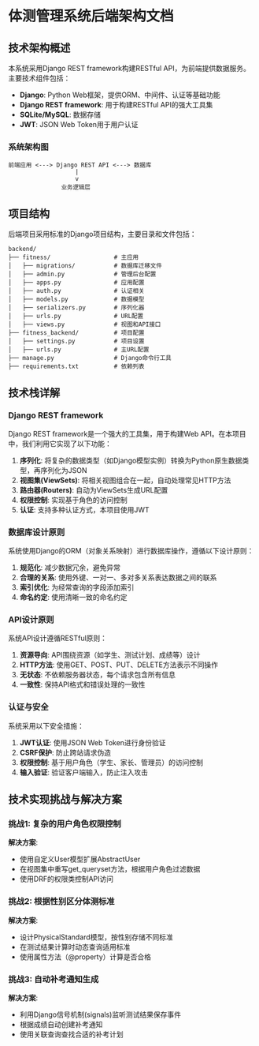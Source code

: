 # 体测管理系统后端架构文档

## 技术架构概述

本系统采用Django REST framework构建RESTful API，为前端提供数据服务。主要技术组件包括：

- **Django**: Python Web框架，提供ORM、中间件、认证等基础功能
- **Django REST framework**: 用于构建RESTful API的强大工具集
- **SQLite/MySQL**: 数据存储
- **JWT**: JSON Web Token用于用户认证

### 系统架构图

```
前端应用 <---> Django REST API <---> 数据库
                   |
                   v
               业务逻辑层
```

## 项目结构

后端项目采用标准的Django项目结构，主要目录和文件包括：

```
backend/
├── fitness/                  # 主应用
│   ├── migrations/           # 数据库迁移文件
│   ├── admin.py              # 管理后台配置
│   ├── apps.py               # 应用配置
│   ├── auth.py               # 认证相关
│   ├── models.py             # 数据模型
│   ├── serializers.py        # 序列化器
│   ├── urls.py               # URL配置
│   ├── views.py              # 视图和API接口
├── fitness_backend/          # 项目配置
│   ├── settings.py           # 项目设置
│   ├── urls.py               # 主URL配置
├── manage.py                 # Django命令行工具
├── requirements.txt          # 依赖列表
```

## 技术栈详解

### Django REST framework

Django REST framework是一个强大的工具集，用于构建Web API。在本项目中，我们利用它实现了以下功能：

1. **序列化**: 将复杂的数据类型（如Django模型实例）转换为Python原生数据类型，再序列化为JSON
2. **视图集(ViewSets)**: 将相关视图组合在一起，自动处理常见HTTP方法
3. **路由器(Routers)**: 自动为ViewSets生成URL配置
4. **权限控制**: 实现基于角色的访问控制
5. **认证**: 支持多种认证方式，本项目使用JWT

### 数据库设计原则

系统使用Django的ORM（对象关系映射）进行数据库操作，遵循以下设计原则：

1. **规范化**: 减少数据冗余，避免异常
2. **合理的关系**: 使用外键、一对一、多对多关系表达数据之间的联系
3. **索引优化**: 为经常查询的字段添加索引
4. **命名约定**: 使用清晰一致的命名约定

### API设计原则

系统API设计遵循RESTful原则：

1. **资源导向**: API围绕资源（如学生、测试计划、成绩等）设计
2. **HTTP方法**: 使用GET、POST、PUT、DELETE方法表示不同操作
3. **无状态**: 不依赖服务器状态，每个请求包含所有信息
4. **一致性**: 保持API格式和错误处理的一致性

### 认证与安全

系统采用以下安全措施：

1. **JWT认证**: 使用JSON Web Token进行身份验证
2. **CSRF保护**: 防止跨站请求伪造
3. **权限控制**: 基于用户角色（学生、家长、管理员）的访问控制
4. **输入验证**: 验证客户端输入，防止注入攻击

## 技术实现挑战与解决方案

### 挑战1: 复杂的用户角色权限控制

**解决方案**:
- 使用自定义User模型扩展AbstractUser
- 在视图集中重写get_queryset方法，根据用户角色过滤数据
- 使用DRF的权限类控制API访问

### 挑战2: 根据性别区分体测标准

**解决方案**:
- 设计PhysicalStandard模型，按性别存储不同标准
- 在测试结果计算时动态查询适用标准
- 使用属性方法（@property）计算是否合格

### 挑战3: 自动补考通知生成

**解决方案**:
- 利用Django信号机制(signals)监听测试结果保存事件
- 根据成绩自动创建补考通知
- 使用关联查询查找合适的补考计划
